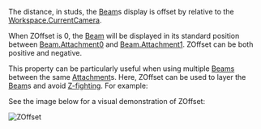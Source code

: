 The distance, in studs, the [Beam](https://developer.roblox.com/en-us/api-reference/class/Beam)s display is offset by relative to the [Workspace.CurrentCamera](https://developer.roblox.com/en-us/api-reference/property/Workspace/CurrentCamera).

When ZOffset is 0, the [Beam](https://developer.roblox.com/en-us/api-reference/class/Beam) will be displayed in its standard position between [Beam.Attachment0](https://developer.roblox.com/en-us/api-reference/property/Beam/Attachment0) and [Beam.Attachment1](https://developer.roblox.com/en-us/api-reference/property/Beam/Attachment1). ZOffset can be both positive and negative.

This property can be particularly useful when using multiple [Beams](https://developer.roblox.com/en-us/api-reference/class/Beam) between the same [Attachment](https://developer.roblox.com/en-us/api-reference/class/Attachment)s. Here, ZOffset can be used to layer the [Beam](https://developer.roblox.com/en-us/api-reference/class/Beam)s and avoid [Z-fighting](https://en.wikipedia.org/wiki/Z-fighting). For example:

See the image below for a visual demonstration of ZOffset:

![ZOffset](https://developer.roblox.com/assets/blta08e9828cbe14d33/ZOffset.gif)
